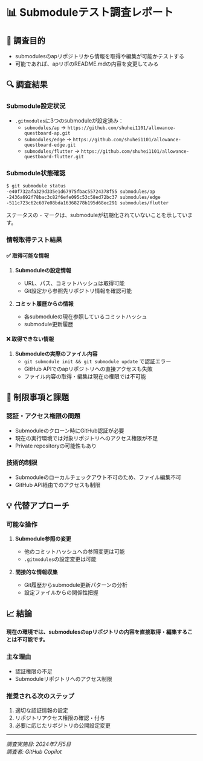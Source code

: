 # 📊 Submoduleテスト調査レポート

## 🎯 調査目的
- submodulesのapリポジトリから情報を取得や編集が可能かテストする
- 可能であれば、apリポのREADME.mdの内容を変更してみる

## 🔍 調査結果

### Submodule設定状況
- `.gitmodules`に3つのsubmoduleが設定済み：
  - `submodules/ap` → `https://github.com/shuhei1101/allowance-questboard-ap.git`
  - `submodules/edge` → `https://github.com/shuhei1101/allowance-questboard-edge.git` 
  - `submodules/flutter` → `https://github.com/shuhei1101/allowance-questboard-flutter.git`

### Submodule状態確認
```bash
$ git submodule status
-e40f732afa329d335e1d67975fbac55724378f55 submodules/ap
-2436a692f78bac3c82f6efe095c53c58ed72bc37 submodules/edge
-511c723c62c607e08bda16368278b195d68ec291 submodules/flutter
```

ステータスの `-` マークは、submoduleが初期化されていないことを示しています。

### 情報取得テスト結果

#### ✅ 取得可能な情報
1. **Submoduleの設定情報**
   - URL、パス、コミットハッシュは取得可能
   - Git設定から参照先リポジトリ情報を確認可能

2. **コミット履歴からの情報**
   - 各submoduleの現在参照しているコミットハッシュ
   - submodule更新履歴

#### ❌ 取得できない情報
1. **Submoduleの実際のファイル内容**
   - `git submodule init && git submodule update` で認証エラー
   - GitHub APIでのapリポジトリへの直接アクセスも失敗
   - ファイル内容の取得・編集は現在の権限では不可能

## 🚫 制限事項と課題

### 認証・アクセス権限の問題
- Submoduleのクローン時にGitHub認証が必要
- 現在の実行環境では対象リポジトリへのアクセス権限が不足
- Private repositoryの可能性もあり

### 技術的制限
- Submoduleのローカルチェックアウト不可のため、ファイル編集不可
- GitHub API経由でのアクセスも制限

## 💡 代替アプローチ

### 可能な操作
1. **Submodule参照の変更**
   - 他のコミットハッシュへの参照変更は可能
   - `.gitmodules`の設定変更は可能

2. **間接的な情報収集**
   - Git履歴からsubmodule更新パターンの分析
   - 設定ファイルからの関係性把握

## 📈 結論

**現在の環境では、submodulesのapリポジトリの内容を直接取得・編集することは不可能です。**

### 主な理由
- 認証権限の不足
- Submoduleリポジトリへのアクセス制限

### 推奨される次のステップ
1. 適切な認証情報の設定
2. リポジトリアクセス権限の確認・付与
3. 必要に応じたリポジトリの公開設定変更

---
*調査実施日: 2024年7月5日*  
*調査者: GitHub Copilot*